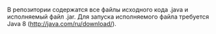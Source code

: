 В репозитории содержатся все файлы исходного кода .java и исполняемый файл .jar.
Для запуска исполняемого файла требуется Java 8 (http://java.com/ru/download/).
